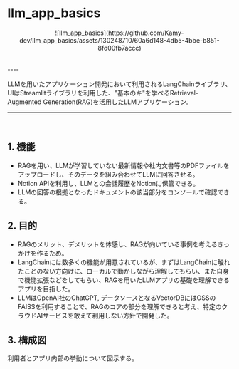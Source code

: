 # llm_app_basics
<p align="center">
![llm_app_basics](https://github.com/Kamy-dev/llm_app_basics/assets/130248710/60a6d148-4db5-4bbe-b851-8fd00fb7accc)
</p>

<br>
----

LLMを用いたアプリケーション開発において利用されるLangChainライブラリ、UIはStreamlitライブラリを利用した、"基本のキ"を学べるRetrieval-Augmented Generation(RAG)を活用したLLMアプリケーション。

----    
<br>

## 1. 機能

- RAGを用い、LLMが学習していない最新情報や社内文書等のPDFファイルをアップロードし、そのデータを組み合わせてLLMに回答させる。
- Notion APIを利用し、LLMとの会話履歴をNotionに保管できる。
- LLMの回答の根拠となったドキュメントの該当部分をコンソールで確認できる。

## 2. 目的

- RAGのメリット、デメリットを体感し、RAGが向いている事例を考えるきっかけを作るため。
- LangChainには数多くの機能が用意されているが、まずはLangChainに触れたことのない方向けに、ローカルで動かしながら理解してもらい、また自身で機能拡張などをしてもらい、RAGを用いたLLMアプリの基礎を理解できるアプリを目指した。
- LLMはOpenAI社のChatGPT, データソースとなるVectorDBにはOSSのFAISSを利用することで、RAGのコアの部分を理解できると考え、特定のクラウドAIサービスを敢えて利用しない方針で開発した。

## 3. 構成図

利用者とアプリ内部の挙動について図示する。

